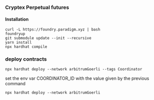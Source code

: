 ### Cryptex Perpetual futures

#### Installation
```commandline
curl -L https://foundry.paradigm.xyz | bash
foundryup
git submodule update --init --recursive
yarn install
npx hardhat compile
```

### deploy contracts
```commandline
npx hardhat deploy --network arbitrumGoerli --tags Coordinator
```
set the env var COORDINATOR_ID with the value given by the previous command
```commandline
npx hardhat deploy --network arbitrumGoerli
```